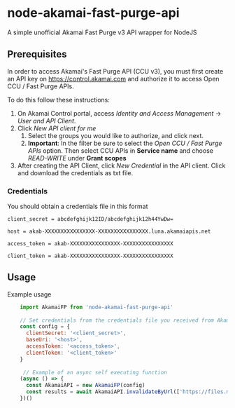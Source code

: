 # node-akamai-fast-purge-api
A simple unofficial Akamai Fast Purge v3 API wrapper for NodeJS

## Prerequisites
In order to access Akamai's Fast Purge API (CCU v3), you must first create an API key on https://control.akamai.com and authorize it to access Open CCU / Fast Purge APIs.

To do this follow these instructions:
1) On Akamai Control portal, access _Identity and Access Management_ -> _User and API Client_.
2) Click *New API client for me*
    1. Select the groups you would like to authorize, and click next.
    2. **Important**: In the filter be sure to select the *Open CCU / Fast Purge APIs* option. Then select CCU APIs in **Service name** and choose *READ-WRITE* under **Grant scopes**
3) After creating the API Client, click *New Credential* in the API client. Click and download the credentials as txt file.

### Credentials
You should obtain a credentials file in this format
```
client_secret = abcdefghijk12ID/abcdefghijk12h44YwDw=

host = akab-XXXXXXXXXXXXXXXX-XXXXXXXXXXXXXXXX.luna.akamaiapis.net

access_token = akab-XXXXXXXXXXXXXXXX-XXXXXXXXXXXXXXXX

client_token = akab-XXXXXXXXXXXXXXXX-XXXXXXXXXXXXXXXX
```

## Usage
Example usage
```javascript
    import AkamaiFP from 'node-akamai-fast-purge-api'
    
    // Set credentials from the credentials file you received from Akamai Control Center
    const config = {
      clientSecret: '<client_secret>',
      baseUri: '<host>',
      accessToken: '<access_token>',
      clientToken: '<client_token>'
    }
    
     // Example of an async self executing function
    (async () => {
      const AkamaiAPI = new AkamaiFP(config)
      const results = await AkamaiAPI.invalidateByUrl(['https://files.my-hosted-cdn.com/file1.js', 'https://files.my-hosted-cdn.com/file22.js'])
    })()
```
